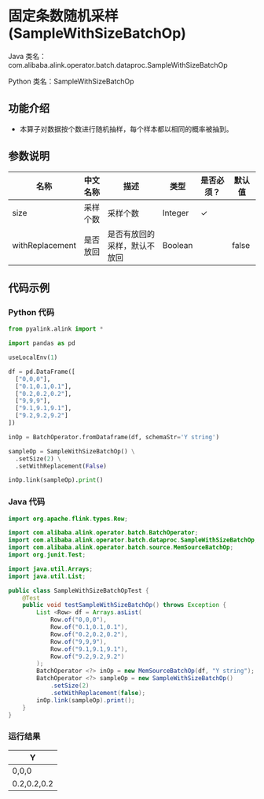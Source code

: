 # 固定条数随机采样 (SampleWithSizeBatchOp)
Java 类名：com.alibaba.alink.operator.batch.dataproc.SampleWithSizeBatchOp

Python 类名：SampleWithSizeBatchOp


## 功能介绍

- 本算子对数据按个数进行随机抽样，每个样本都以相同的概率被抽到。


## 参数说明
| 名称 | 中文名称 | 描述 | 类型 | 是否必须？ | 默认值 |
| --- | --- | --- | --- | --- | --- |
| size | 采样个数 | 采样个数 | Integer | ✓ |  |
| withReplacement | 是否放回 | 是否有放回的采样，默认不放回 | Boolean |  | false |


## 代码示例
### Python 代码
```python
from pyalink.alink import *

import pandas as pd

useLocalEnv(1)

df = pd.DataFrame([
  ["0,0,0"],
  ["0.1,0.1,0.1"],
  ["0.2,0.2,0.2"],
  ["9,9,9"],
  ["9.1,9.1,9.1"],
  ["9.2,9.2,9.2"]
])

inOp = BatchOperator.fromDataframe(df, schemaStr='Y string')

sampleOp = SampleWithSizeBatchOp() \
  .setSize(2) \
  .setWithReplacement(False)

inOp.link(sampleOp).print()


```
### Java 代码
```java
import org.apache.flink.types.Row;

import com.alibaba.alink.operator.batch.BatchOperator;
import com.alibaba.alink.operator.batch.dataproc.SampleWithSizeBatchOp;
import com.alibaba.alink.operator.batch.source.MemSourceBatchOp;
import org.junit.Test;

import java.util.Arrays;
import java.util.List;

public class SampleWithSizeBatchOpTest {
	@Test
	public void testSampleWithSizeBatchOp() throws Exception {
		List <Row> df = Arrays.asList(
			Row.of("0,0,0"),
			Row.of("0.1,0.1,0.1"),
			Row.of("0.2,0.2,0.2"),
			Row.of("9,9,9"),
			Row.of("9.1,9.1,9.1"),
			Row.of("9.2,9.2,9.2")
		);
		BatchOperator <?> inOp = new MemSourceBatchOp(df, "Y string");
		BatchOperator <?> sampleOp = new SampleWithSizeBatchOp()
			.setSize(2)
			.setWithReplacement(false);
		inOp.link(sampleOp).print();
	}
}
```
### 运行结果

|Y|
|---|
|0,0,0|
|0.2,0.2,0.2|




